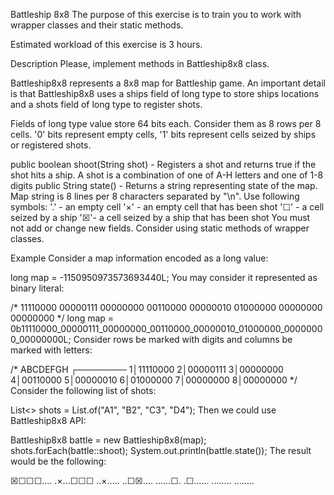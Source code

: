 Battleship 8x8
The purpose of this exercise is to train you to work with wrapper classes and their static methods.

Estimated workload of this exercise is 3 hours.

Description
Please, implement methods in Battleship8x8 class.

Battleship8x8 represents a 8x8 map for Battleship game. An important detail is that Battleship8x8 uses a ships field of long type to store ships locations and a shots field of long type to register shots.

Fields of long type value store 64 bits each. Consider them as 8 rows per 8 cells. '0' bits represent empty cells, '1' bits represent cells seized by ships or registered shots.

public boolean shoot(String shot) - Registers a shot and returns true if the shot hits a ship. A shot is a combination of one of A-H letters and one of 1-8 digits
public String state() - Returns a string representing state of the map. Map string is 8 lines per 8 characters separated by "\n". Use following symbols:
'.' - an empty cell
'×' - an empty cell that has been shot
'☐' - a cell seized by a ship
'☒'- a cell seized by a ship that has been shot
You must not add or change new fields. Consider using static methods of wrapper classes.

Example
Consider a map information encoded as a long value:

long map = -1150950973573693440L;
You may consider it represented as binary literal:

/*
    11110000
    00000111
    00000000
    00110000
    00000010
    01000000
    00000000
    00000000
 */
long map = 0b11110000_00000111_00000000_00110000_00000010_01000000_00000000_00000000L;
Consider rows be marked with digits and columns be marked with letters:

/*
    ABCDEFGH
   ┌────────
  1│11110000
  2│00000111
  3│00000000
  4│00110000
  5│00000010
  6│01000000
  7│00000000
  8│00000000
 */
Consider the following list of shots:

List<> shots = List.of("A1", "B2", "C3", "D4");
Then we could use Battleship8x8 API:

Battleship8x8 battle = new Battleship8x8(map);
shots.forEach(battle::shoot);
System.out.println(battle.state());
The result would be the following:

☒☐☐☐....
.×...☐☐☐
..×.....
..☐☒....
......☐.
.☐......
........
........
